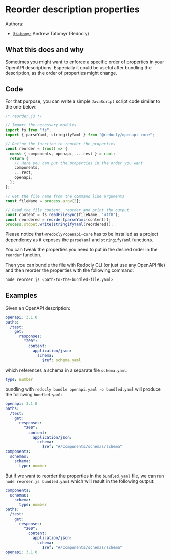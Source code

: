 # Reorder description properties

Authors:

- [`@tatomyr`](https://github.com/tatomyr) Andrew Tatomyr (Redocly)

## What this does and why

Sometimes you might want to enforce a specific order of properties in your OpenAPI descriptions. Especially it could be useful after bundling the description, as the order of properties might change.

## Code

For that purpose, you can write a simple `JavaScript` script code similar to the one below:

```javascript
/* reorder.js */

// Import the necessary modules
import fs from "fs";
import { parseYaml, stringifyYaml } from "@redocly/openapi-core";

// Define the function to reorder the properties
const reorder = (root) => {
  const { components, openapi, ...rest } = root;
  return {
    // Here you can put the properties in the order you want
    components,
    ...rest,
    openapi,
  };
};

// Get the file name from the command line arguments
const fileName = process.argv[2];

// Read the file content, reorder and print the output
const content = fs.readFileSync(fileName, "utf8");
const reordered = reorder(parseYaml(content));
process.stdout.write(stringifyYaml(reordered));
```

Please notice that `@redocly/openapi-core` has to be installed as a project dependency as it exposes the `parseYaml` and `stringifyYaml` functions.

You can tweak the properties you need to put in the desired order in the `reorder` function.

Then you can bundle the file with Redocly CLI (or just use any OpenAPI file) and then reorder the properties with the following command:

```bash
node reorder.js <path-to-the-bundled-file.yaml>
```

## Examples

Given an OpenAPI description:

```yaml
openapi: 3.1.0
paths:
  /test:
    get:
      responses:
        "200":
          content:
            application/json:
              schema:
                $ref: schema.yaml
```

which references a schema in a separate file `schema.yaml`:

```yaml
type: number
```

bundling with `redocly bundle openapi.yaml -o bundled.yaml` will produce the following `bundled.yaml`:

```yaml
openapi: 3.1.0
paths:
  /test:
    get:
      responses:
        "200":
          content:
            application/json:
              schema:
                $ref: "#/components/schemas/schema"
components:
  schemas:
    schema:
      type: number
```

But if we want to reorder the properties in the `bundled.yaml` file, we can run `node reorder.js bundled.yaml` which will result in the following output:

```yaml
components:
  schemas:
    schema:
      type: number
paths:
  /test:
    get:
      responses:
        "200":
          content:
            application/json:
              schema:
                $ref: "#/components/schemas/schema"
openapi: 3.1.0
```
